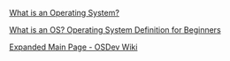 
[What is an Operating System?](https://www.howtogeek.com/361572/what-is-an-operating-system/)

[What is an OS? Operating System Definition for Beginners](https://www.freecodecamp.org/news/what-is-an-os-operating-system-definition-for-beginners)

[Expanded Main Page - OSDev Wiki](https://wiki.osdev.org/Main_Page)
